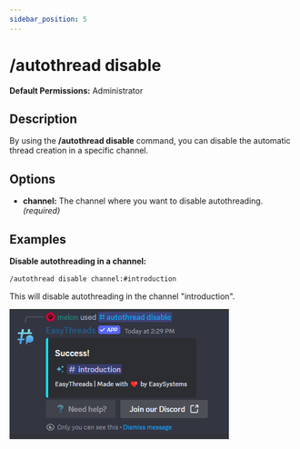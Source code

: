```yaml
---
sidebar_position: 5
---
```


# /autothread disable

**Default Permissions:** Administrator
## Description
By using the **/autothread disable** command, you can disable the automatic thread creation in a specific channel.
## Options
- **channel:** The channel where you want to disable autothreading. *(required)*
## Examples
**Disable autothreading in a channel:**
```bash
/autothread disable channel:#introduction
```
This will disable autothreading in the channel "introduction".

![Example: Disable Autothreading in a channel](./img/examples/Autothread_Disable.png)
